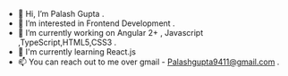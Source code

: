 - 👋 Hi, I’m Palash Gupta .
- 👀 I’m interested in Frontend Development .
- 🌱 I’m currently working on Angular 2+ , Javascript ,TypeScript,HTML5,CSS3 .
- 💞️ I'm currently learning React.js 
- 📫 You can reach out to me over gmail - Palashgupta9411@gmail.com .


